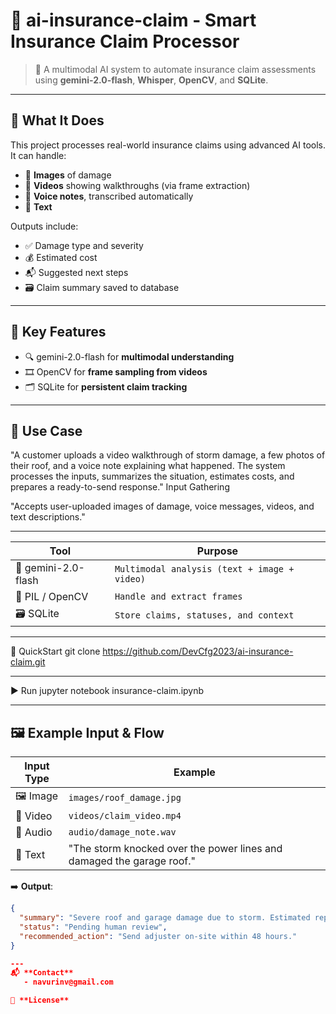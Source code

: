 # 🚀 ai-insurance-claim - Smart Insurance Claim Processor

> 🤖 A multimodal AI system to automate insurance claim assessments using **gemini-2.0-flash**, **Whisper**, **OpenCV**, and **SQLite**.

---

## 🧠 What It Does

This project processes real-world insurance claims using advanced AI tools. It can handle:

- 📸 **Images** of damage
- 🎥 **Videos** showing walkthroughs (via frame extraction)
- 🎤 **Voice notes**, transcribed automatically
- 📝 **Text**
  
Outputs include:

- ✅ Damage type and severity
- 💰 Estimated cost
- 📬 Suggested next steps
- 🗃️ Claim summary saved to database

---

## 🌟 Key Features

- 🔍 gemini-2.0-flash for **multimodal understanding**
- 🎞️ OpenCV for **frame sampling from videos**
- 🗂️ SQLite for **persistent claim tracking**

---

## 🎯 Use Case

"A customer uploads a video walkthrough of storm damage, a few photos of their roof, and a voice note explaining what happened. The system processes the inputs, summarizes the situation, estimates costs, and prepares a ready-to-send response."
Input Gathering

"Accepts user-uploaded images of damage, voice messages, videos, and text descriptions."

---

| Tool       |Purpose |
|------------|---------|
| 🧠 gemini-2.0-flash  | `Multimodal analysis (text + image + video)` |
| 📸 PIL / OpenCV	  | `Handle and extract frames` |
| 🗃️ SQLite  | `Store claims, statuses, and context` |

---

🚀 QuickStart
git clone https://github.com/DevCfg2023/ai-insurance-claim.git

---

▶️ Run
jupyter notebook insurance-claim.ipynb

---
## 🖼️ Example Input & Flow

| Input Type | Example |
|------------|---------|
| 🖼️ Image   | `images/roof_damage.jpg` |
| 🎥 Video   | `videos/claim_video.mp4` |
| 🎤 Audio   | `audio/damage_note.wav` |
| 📝 Text    | "The storm knocked over the power lines and damaged the garage roof." |

➡️ **Output**:

```json
{
  "summary": "Severe roof and garage damage due to storm. Estimated repair cost: ₹45,000.",
  "status": "Pending human review",
  "recommended_action": "Send adjuster on-site within 48 hours."
}

---
📬 **Contact**
   - navurinv@gmail.com

📄 **License**

